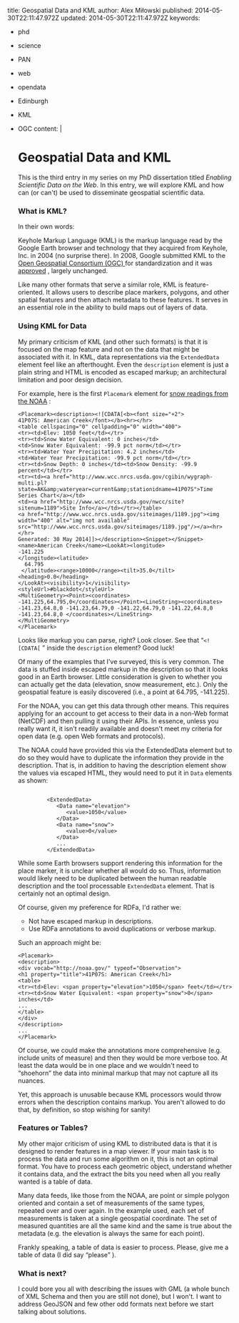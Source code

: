 title: Geospatial Data and KML
author: Alex Miłowski
published: 2014-05-30T22:11:47.972Z
updated: 2014-05-30T22:11:47.972Z
keywords:
- phd
- science
- PAN
- web
- opendata
- Edinburgh
- KML
- OGC
content: |
   # Geospatial Data and KML

   This is the third entry in my series on my PhD dissertation titled <cite>Enabling Scientific Data on the Web</cite>.  In this entry, we will explore KML and how can (or can't) be used to disseminate geospatial scientific data.

   ### What is KML?

   In their own words:

   Keyhole Markup Language (KML) is the markup language read by the Google Earth browser and technology that they acquired from Keyhole, Inc. in 2004 (no surprise there). In 2008, Google submitted KML to the [Open Geospatial Consortium (OGC) ](http://www.opengeospatial.org) for standardization and it was [approved](http://www.opengeospatial.org/node/857) , largely unchanged.

   Like many other formats that serve a similar role, KML is feature-oriented. It allows users to describe place markers, polygons, and other spatial features and then attach metadata to these features. It serves in an essential role in the ability to build maps out of layers of data.



   ### Using KML for Data

   My primary criticism of KML (and other such formats) is that it is focused on the map feature and not on the data that might be associated with it. In KML, data representations via the `ExtendedData` element feel like an afterthought. Even the  `description` element is just a plain string and HTML is encoded as escaped markup; an architectural limitation and poor design decision.

   For example, here is the first `Placemark` element for [snow readings from the NOAA](http://www.srh.noaa.gov/gis/kml/) :

   ```
   <Placemark><description><![CDATA[<b><font size="+2">
   41P07S: American Creek</font></b><hr></hr>
   <table cellspacing="0" cellpadding="0" width="400">
   <tr><td>Elev: 1050 feet</td></tr>
   <tr><td>Snow Water Equivalent: 0 inches</td>
   <td>Snow Water Equivalent: -99.9 pct norm</td></tr>
   <tr><td>Water Year Precipitation: 4.2 inches</td>
   <td>Water Year Precipitation: -99.9 pct norm</td></tr>
   <tr><td>Snow Depth: 0 inches</td><td>Snow Density: -99.9 percent</td></tr>
   <tr><td><a href="http://www.wcc.nrcs.usda.gov/cgibin/wygraph-multi.pl?state=AK&amp;wateryear=current&amp;stationidname=41P07S">Time Series Chart</a></td>
   <td><a href="http://www.wcc.nrcs.usda.gov/nwcc/site?sitenum=1189">Site Info</a></td></tr></table>
   <a href="http://www.wcc.nrcs.usda.gov/siteimages/1189.jpg"><img width="400" alt="img not available" src="http://www.wcc.nrcs.usda.gov/siteimages/1189.jpg"/></a><hr></hr>
   Generated: 30 May 2014]]></description><Snippet></Snippet><name>American Creek</name><LookAt><longitude>
   -141.225
   </longitude><latitude>
     64.795
    </latitude><range>10000</range><tilt>35.0</tilt><heading>0.0</heading>
   </LookAt><visibility>1</visibility>
   <styleUrl>#blackdot</styleUrl>
   <MultiGeometry><Point><coordinates>
   -141.225,64.795,0</coordinates></Point><LineString><coordinates>
   -141.23,64.8,0 -141.23,64.79,0 -141.22,64.79,0 -141.22,64.8,0 -141.23,64.8,0 </coordinates></LineString>
   </MultiGeometry>
   </Placemark>
   ```
   Looks like markup you can parse, right? Look closer.  See that   “`<![CDATA[` ” inside the `description` element? Good luck!

   Of many of the examples that I've surveyed, this is very common.  The data is stuffed inside escaped markup in the description so that it looks good in an Earth browser.  Little consideration is given to whether you can actually get the data (elevation, snow measurement, etc.).   Only the geospatial feature is easily discovered (i.e., a point at 64.795, -141.225).

   For the NOAA, you can get this data through other means. This requires applying for an account to get access to their data in a non-Web format (NetCDF) and then pulling it using their APIs. In essence, unless you really want it, it isn't readily available and doesn't meet my criteria for open data (e.g. open Web formats and protocols).

   The NOAA could have provided this via the ExtendedData element but to do so they would have to duplicate the information they provide in the description.  That is, in addition to having the description element show the values via escaped HTML, they would need to put it in `Data` elements as shown:

   ```

            <ExtendedData>
               <Data name="elevation">
                  <value>1050</value>
               </Data>
               <Data name="snow">
                  <value>0</value>
               </Data>
               ...
            </ExtendedData>

   ```
   While some Earth browsers support rendering this information for the place marker, it is unclear whether all would do so.  Thus, information would likely need to be duplicated between the human readable description and the tool processable `ExtendedData`  element.  That is certainly not an optimal design.

   Of course, given my preference for RDFa, I'd rather we:

     * Not have escaped markup in descriptions.
     * Use RDFa annotations to avoid duplications or verbose markup.

   Such an approach might be:

   ```
   <Placemark>
   <description>
   <div vocab="http://noaa.gov/" typeof="Observation">
   <h1 property="title">41P07S: American Creek</h1>
   <table>
   <tr><td>Elev: <span property="elevation">1050</span> feet</td></tr>
   <tr><td>Snow Water Equivalent: <span property="snow">0</span> inches</td>
   ...
   </table>
   </div>
   </description>
   ...
   </Placemark>
   ```
   Of course, we could make the annotations more comprehensive (e.g. include units of measure) and then they would be more verbose too.  At least the data would be in one place and we wouldn't need to  “shoehorn” the data into minimal markup that may not capture all its nuances.

   Yet, this approach is unusable because KML processors would throw errors when the description contains markup.  You aren't allowed to do that, by definition, so stop wishing for sanity!



   ### Features or Tables?

   My other major criticism of using KML to distributed data is that it is designed to render features in a map viewer.  If your main task is to process the data and run some algorithm on it, this is not an optimal format.  You have to process each geometric object, understand whether it contains data, and the extract the bits you need when all you really wanted is a table of data.

   Many data feeds, like those from the NOAA, are point or simple polygon oriented and contain a set of measurements of the same types, repeated over and over again.  In the example used, each set of measurements is taken at a single geospatial coordinate.  The set of measured quantities are all the same kind and the same is true about the metadata (e.g. the elevation is always the same for each point).

   Frankly speaking, a table of data is easier to process.  Please, give me a table of data (I did say  “please” ).



   ### What is next?



   I could bore you all with describing the issues with GML (a whole bunch of XML Schema and then you are still not done), but I won't.  I want to address GeoJSON and few other odd formats next before we start talking about solutions.
